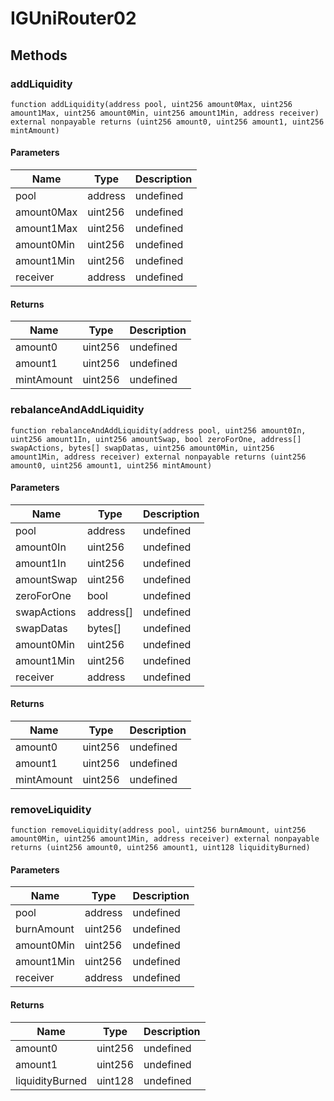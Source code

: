 # IGUniRouter02









## Methods

### addLiquidity

```solidity
function addLiquidity(address pool, uint256 amount0Max, uint256 amount1Max, uint256 amount0Min, uint256 amount1Min, address receiver) external nonpayable returns (uint256 amount0, uint256 amount1, uint256 mintAmount)
```





#### Parameters

| Name | Type | Description |
|---|---|---|
| pool | address | undefined
| amount0Max | uint256 | undefined
| amount1Max | uint256 | undefined
| amount0Min | uint256 | undefined
| amount1Min | uint256 | undefined
| receiver | address | undefined

#### Returns

| Name | Type | Description |
|---|---|---|
| amount0 | uint256 | undefined
| amount1 | uint256 | undefined
| mintAmount | uint256 | undefined

### rebalanceAndAddLiquidity

```solidity
function rebalanceAndAddLiquidity(address pool, uint256 amount0In, uint256 amount1In, uint256 amountSwap, bool zeroForOne, address[] swapActions, bytes[] swapDatas, uint256 amount0Min, uint256 amount1Min, address receiver) external nonpayable returns (uint256 amount0, uint256 amount1, uint256 mintAmount)
```





#### Parameters

| Name | Type | Description |
|---|---|---|
| pool | address | undefined
| amount0In | uint256 | undefined
| amount1In | uint256 | undefined
| amountSwap | uint256 | undefined
| zeroForOne | bool | undefined
| swapActions | address[] | undefined
| swapDatas | bytes[] | undefined
| amount0Min | uint256 | undefined
| amount1Min | uint256 | undefined
| receiver | address | undefined

#### Returns

| Name | Type | Description |
|---|---|---|
| amount0 | uint256 | undefined
| amount1 | uint256 | undefined
| mintAmount | uint256 | undefined

### removeLiquidity

```solidity
function removeLiquidity(address pool, uint256 burnAmount, uint256 amount0Min, uint256 amount1Min, address receiver) external nonpayable returns (uint256 amount0, uint256 amount1, uint128 liquidityBurned)
```





#### Parameters

| Name | Type | Description |
|---|---|---|
| pool | address | undefined
| burnAmount | uint256 | undefined
| amount0Min | uint256 | undefined
| amount1Min | uint256 | undefined
| receiver | address | undefined

#### Returns

| Name | Type | Description |
|---|---|---|
| amount0 | uint256 | undefined
| amount1 | uint256 | undefined
| liquidityBurned | uint128 | undefined




